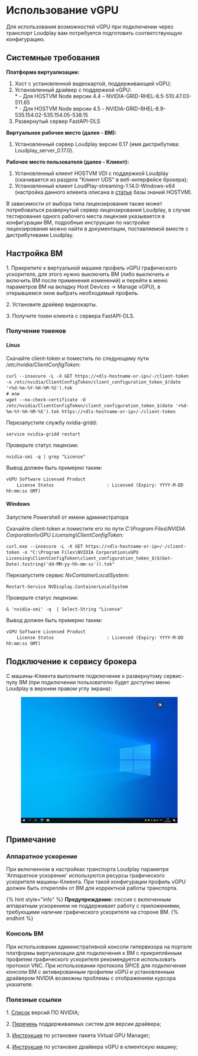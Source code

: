 # Использование vGPU

Для использования возможностей vGPU при подключении через транспорт Loudplay вам потребуется подготовить соответствующую конфигурацию.

## Системные требования

**Платформа виртуализации:**

1. Хост с установленной видеокартой, поддерживающей vGPU;
2. Установленный драйвер с поддержкой vGPU:\
   \* - Для HOSTVM Node версии 4.4 – NVIDIA-GRID-RHEL-8.5-510.47.03-511.65\
   \* - Для HOSTVM Node версии 4.5 – NVIDIA-GRID-RHEL-8.9-535.154.02-535.154.05-538.15
3. Развернутый сервер FastAPI-DLS

**Виртуальное рабочее место (далее - ВМ):**

1. Установленный сервер Loudplay версии 0.17 (имя дистрибутива: Loudplay\_server\_0.17.0).

**Рабочее место пользователя (далее - Клиент):**

1. Установленный клиент HOSTVM VDI с поддержкой Loudplay (скачивается из раздела "Клиент UDS" в веб-интерфейсе брокера);
2. Установленный клиент LoudPlay-streaming-1.14.0-Windows-x64 (настройка данного клиента описана в [статье](https://kb.pvhostvm.ru/hostvm-vdi/hostvm-vdi-admin-guide/transports/loudplay) базы знаний HOSTVM).

В зависимости от выбора типа лицензирования также может потребоваться развернутый сервер лицензирования Loudplay, в случае тестирования одного рабочего места лицензия указывается в конфигурации ВМ, подробные инструкции по настройке лицензирования можно найти в документации, поставляемой вместе с дистрибутивами Loudplay.

## Настройка ВМ

1\.     Прикрепите к виртуальной машине профиль vGPU графического ускорителя, для этого нужно выключить ВМ (либо выключить и включить ВМ после применения изменений) и перейти в меню параметров ВМ на вкладку Host Devices -> Manage vGPU), в открывшемся окне выбрать необходимый профиль.

2\.     Установите драйвер видеокарты.

3\.     Получите токен клиента с сервера FastAPI-DLS.

### Получение токенов

#### Linux

Скачайте client-token и поместить по следующему пути _/etc/nvidia/ClientConfigToken_:

```
curl --insecure -L -X GET https://<dls-hostname-or-ip>/-/client-token -o /etc/nvidia/ClientConfigToken/client_configuration_token_$(date '+%d-%m-%Y-%H-%M-%S').tok
# или
wget --no-check-certificate -O /etc/nvidia/ClientConfigToken/client_configuration_token_$(date '+%d-%m-%Y-%H-%M-%S').tok https://<dls-hostname-or-ip>/-/client-token
```

Перезапустите службу nvidia-gridd:

```
service nvidia-gridd restart
```

Проверьте статус лицензии:

```
nvidia-smi -q | grep "License"
```

Вывод должен быть примерно таким:

```
vGPU Software Licensed Product
    License Status                    : Licensed (Expiry: YYYY-M-DD hh:mm:ss GMT)
```

#### Windows

Запустите Powershell от имени администратора

Скачайте client-token и поместите его по пути _C:\Program Files\NVIDIA Corporation\vGPU Licensing\ClientConfigToken:_

```
curl.exe --insecure -L -X GET https://<dls-hostname-or-ip>/-/client-token -o "C:\Program Files\NVIDIA Corporation\vGPU Licensing\ClientConfigToken\client_configuration_token_$($(Get-Date).tostring('dd-MM-yy-hh-mm-ss')).tok"
```

Перезапустите сервис _NvContainerLocalSystem:_

```
Restart-Service NVDisplay.ContainerLocalSystem
```

Проверьте статус лицензии:

```
& 'nvidia-smi' -q  | Select-String "License"
```

Вывод должен быть примерно таким:

```
vGPU Software Licensed Product
    License Status                    : Licensed (Expiry: YYYY-M-DD hh:mm:ss GMT)
```

## Подключение к сервису брокера

С машины-Клиента выполните подключение к развернутому сервис-пулу ВМ (при подключении пользователю будет доступно меню Loudplay в верхнем правом углу экрана):

<figure><img src="../../../../.gitbook/assets/loudplay.png" alt=""><figcaption></figcaption></figure>

## Примечание

### Аппаратное ускорение

При включенном в настройках транспорта Loudplay параметре 'Аппаратное ускорение' используются ресурсы графического ускорителя машины-Клиента. При такой конфигурации профиль vGPU должен быть откреплён от ВМ для корректной работы транспорта.

{% hint style="info" %}
**Предупреждение:** сессия с включенным аппаратным ускорением не поддерживает работу с приложениями, требующими наличие графического ускорителя на стороне ВМ.
{% endhint %}

### Консоль ВМ

При использовании административной консоли гипервизора на портале платформы виртуализации для подключения к ВМ с прикреплённым профилем графического ускорителя рекомендуется использовать протокол VNC. При использовании протокола SPICE для подключения консоли ВМ с активированным профилем vGPU и установленным драйвером NVIDIA возможны проблемы с отображением курсора указателя.

### Полезные ссылки

1\.     [Список](https://docs.nvidia.com/vgpu/index.html) версий ПО NVIDIA;

2\.     [Перечень](https://docs.nvidia.com/vgpu/latest/grid-vgpu-release-notes-red-hat-el-kvm/index.html#hypervisor-software-versions) поддерживаемых систем для версии драйвера;

3\.     [Инструкция](https://docs.nvidia.com/vgpu/14.0/grid-vgpu-user-guide/index.html#install-update-vgpu-red-hat-el-kvm) по установке пакета Virtual GPU Manager;

4\.     [Инструкция](https://docs.nvidia.com/vgpu/14.0/grid-vgpu-user-guide/index.html#installing-grid-vgpu-display-drivers) по установке драйвера vGPU в клиентскую машину;
